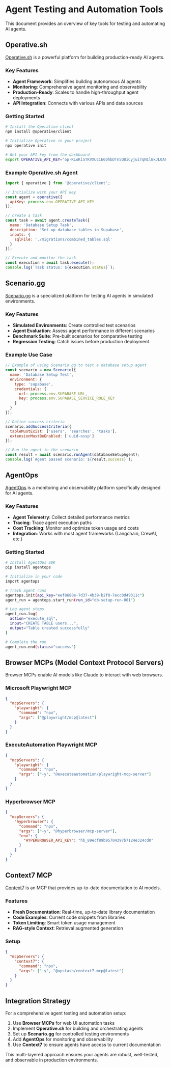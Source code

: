 # Agent Testing and Automation Tools

This document provides an overview of key tools for testing and automating AI agents.

## Operative.sh

[Operative.sh](https://operative.sh/) is a powerful platform for building production-ready AI agents.

### Key Features

- **Agent Framework**: Simplifies building autonomous AI agents
- **Monitoring**: Comprehensive agent monitoring and observability
- **Production-Ready**: Scales to handle high-throughput agent deployments
- **API Integration**: Connects with various APIs and data sources

### Getting Started

```bash
# Install the Operative client
npm install @operative/client

# Initialize Operative in your project
npx operative init

# Get your API key from the dashboard
export OPERATIVE_API_KEY="op-KLoKiSTKVXUciE6OhbDTn5Q8iCyjuiTqN1lBkJL0AFY"
```

### Example Operative.sh Agent

```javascript
import { operative } from '@operative/client';

// Initialize with your API key
const agent = operative({
  apiKey: process.env.OPERATIVE_API_KEY
});

// Create a task
const task = await agent.createTask({
  name: 'Database Setup Task',
  description: 'Set up database tables in Supabase',
  inputs: {
    sqlFile: './migrations/combined_tables.sql'
  }
});

// Execute and monitor the task
const execution = await task.execute();
console.log(`Task status: ${execution.status}`);
```

## Scenario.gg

[Scenario.gg](https://scenario.gg/) is a specialized platform for testing AI agents in simulated environments.

### Key Features

- **Simulated Environments**: Create controlled test scenarios
- **Agent Evaluation**: Assess agent performance in different scenarios
- **Benchmark Suite**: Pre-built scenarios for comparative testing
- **Regression Testing**: Catch issues before production deployment

### Example Use Case

```javascript
// Example of using Scenario.gg to test a database setup agent
const scenario = new Scenario({
  name: 'Database Setup Test',
  environment: {
    type: 'supabase',
    credentials: {
      url: process.env.SUPABASE_URL,
      key: process.env.SUPABASE_SERVICE_ROLE_KEY
    }
  }
});

// Define success criteria
scenario.addSuccessCriteria({
  tableMustExist: ['users', 'searches', 'tasks'],
  extensionMustBeEnabled: ['uuid-ossp']
});

// Run the agent in the scenario
const result = await scenario.runAgent(databaseSetupAgent);
console.log(`Agent passed scenario: ${result.success}`);
```

## AgentOps

[AgentOps](https://agentops.ai/) is a monitoring and observability platform specifically designed for AI agents.

### Key Features

- **Agent Telemetry**: Collect detailed performance metrics
- **Tracing**: Trace agent execution paths
- **Cost Tracking**: Monitor and optimize token usage and costs
- **Integration**: Works with most agent frameworks (Langchain, CrewAI, etc.)

### Getting Started

```bash
# Install AgentOps SDK
pip install agentops

# Initialize in your code
import agentops

# Track agent runs
agentops.init(api_key="eef8680e-7d37-4b39-b2f0-7ecc0d49311c")
agent_run = agentops.start_run(run_id="db-setup-run-001")

# Log agent steps
agent_run.log(
  action="execute_sql", 
  input="CREATE TABLE users...",
  output="Table created successfully"
)

# Complete the run
agent_run.end(status="success")
```

## Browser MCPs (Model Context Protocol Servers)

Browser MCPs enable AI models like Claude to interact with web browsers.

### Microsoft Playwright MCP

```json
{
  "mcpServers": {
    "playwright": {
      "command": "npx",
      "args": ["@playwright/mcp@latest"]
    }
  }
}
```

### ExecuteAutomation Playwright MCP

```json
{
  "mcpServers": {
    "playwright": {
      "command": "npx",
      "args": ["-y", "@executeautomation/playwright-mcp-server"]
    }
  }
}
```

### Hyperbrowser MCP

```json
{
  "mcpServers": {
    "hyperbrowser": {
      "command": "npx",
      "args": ["-y", "@hyperbrowser/mcp-server"],
      "env": {
        "HYPERBROWSER_API_KEY": "hb_89ecf89b95704397b7124e324cd0"
      }
    }
  }
}
```

## Context7 MCP

[Context7](https://context7.com/) is an MCP that provides up-to-date documentation to AI models.

### Features

- **Fresh Documentation**: Real-time, up-to-date library documentation
- **Code Examples**: Current code snippets from libraries
- **Token Limiting**: Smart token usage management
- **RAG-style Context**: Retrieval augmented generation

### Setup

```json
{
  "mcpServers": {
    "context7": {
      "command": "npx",
      "args": ["-y", "@upstash/context7-mcp@latest"]
    }
  }
}
```

## Integration Strategy

For a comprehensive agent testing and automation setup:

1. Use **Browser MCPs** for web UI automation tasks
2. Implement **Operative.sh** for building and orchestrating agents
3. Set up **Scenario.gg** for controlled testing environments
4. Add **AgentOps** for monitoring and observability
5. Use **Context7** to ensure agents have access to current documentation

This multi-layered approach ensures your agents are robust, well-tested, and observable in production environments.